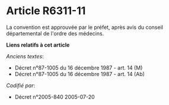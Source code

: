 # Article R6311-11

La convention est approuvée par le préfet, après avis du conseil départemental de l'ordre des médecins.

**Liens relatifs à cet article**

_Anciens textes_:

  - Décret n°87-1005 du 16 décembre 1987 - art. 14 (M)
  - Décret n°87-1005 du 16 décembre 1987 - art. 14 (Ab)

_Codifié par_:

  - Décret n°2005-840 2005-07-20
